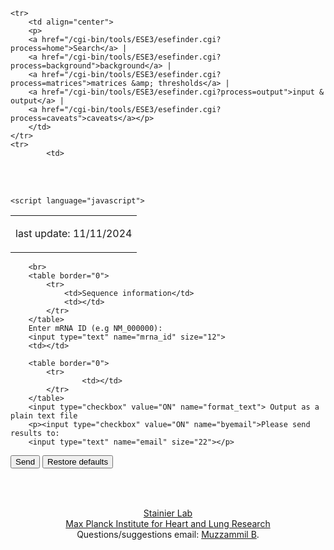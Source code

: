 <html>
<head>
<meta http-equiv="Content-Language" content="en-us">
<meta http-equiv="Content-Type" content="text/html; charset=utf-8">

<!-- Google tag (gtag.js) -->
<script async src="https://www.googletagmanager.com/gtag/js?id=G-PR10KZ63WV"></script>
<script>
  window.dataLayer = window.dataLayer || [];
  function gtag(){dataLayer.push(arguments);}
  gtag('js', new Date());
  gtag('config', 'G-PR10KZ63WV');
</script>
</head>

<body>
<table border="0" width="1024">
	<tr>
		<td>
		<p>last update: 11/11/2024</p>
		</td>
	</tr>
	
	<tr>
		<td align="center">
		<p>
		<a href="/cgi-bin/tools/ESE3/esefinder.cgi?process=home">Search</a> |
		<a href="/cgi-bin/tools/ESE3/esefinder.cgi?process=background">background</a> |
		<a href="/cgi-bin/tools/ESE3/esefinder.cgi?process=matrices">matrices &amp; thresholds</a> | 
		<a href="/cgi-bin/tools/ESE3/esefinder.cgi?process=output">input & output</a> | 
		<a href="/cgi-bin/tools/ESE3/esefinder.cgi?process=caveats">caveats</a></p>
		</td>
	</tr>
	<tr>
			<td>
<script language="javascript">
function refreshPage()
{
	var dbName=this.document.query_form.db.value;
	document.db_select_form.db.value = dbName;
	document.db_select_form.submit();
}
</script>

<form method="POST" name="db_select_form" action="/cgi-bin/tools/ESE3/esefinder.cgi" ENCTYPE="multipart/form-data">
		<input type="hidden" name="db" value="">
		<input type="hidden" name="process" value="home">
</form>

<br><br>

<form method="POST" action="/cgi-bin/tools/ESE3/esefinder.cgi" name="query_form"  enctype="multipart/form-data">
<input type="hidden" name="process" value="search">


	<script language="javascript">
 

</script>

</table>

		<br>
		<table border="0">
			<tr>
				<td>Sequence information</td>
				<td></td>
			</tr>
		</table>
		Enter mRNA ID (e.g NM_000000):
		<input type="text" name="mrna_id" size="12">
		<td></td>

		<table border="0">
			<tr>
					<td></td>
			</tr>
		</table>
		<input type="checkbox" value="ON" name="format_text"> Output as a plain text file
		<p><input type="checkbox" value="ON" name="byemail">Please send results to: 
		<input type="text" name="email" size="22"></p>
		
<p><input type="submit" value="Send" name="submit">
		<input type="reset" value="Restore defaults" name="reset"></p>
</form>
		
<table border="0">
			
</table>
<br>

</td>
	</tr>
	<tr>
		<td>
		<p align="center">
		<a href="https://www.mpi-hlr.de/developmental-genetics">Stainier Lab</a><br>
		<a href="https://www.mpi-hlr.de/en">Max Planck Institute for Heart and Lung Research</a><br>
		Questions/suggestions email: <a href="muzzammilbhaisaheb@gmail.com">Muzzammil B</a>.
		</p></td>
	</tr>
</table>

</body>
</html>
